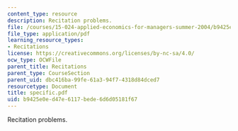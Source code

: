 ```yaml
---
content_type: resource
description: Recitation problems.
file: /courses/15-024-applied-economics-for-managers-summer-2004/b9425e0ed47e6117bede6d6d05181f67_specific.pdf
file_type: application/pdf
learning_resource_types:
- Recitations
license: https://creativecommons.org/licenses/by-nc-sa/4.0/
ocw_type: OCWFile
parent_title: Recitations
parent_type: CourseSection
parent_uid: dbc416ba-99fe-61a3-94f7-4318d84dced7
resourcetype: Document
title: specific.pdf
uid: b9425e0e-d47e-6117-bede-6d6d05181f67
---
```

Recitation problems.